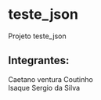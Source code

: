 # teste_json
Projeto teste_json
<br>
## Integrantes:
Caetano ventura Coutinho
<br>
Isaque Sergio da Silva


